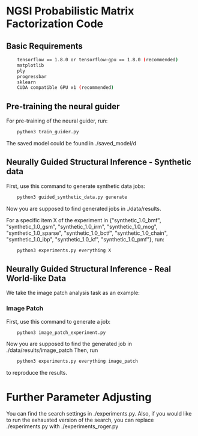 # NGSI Probabilistic Matrix Factorization Code
## Basic Requirements
```bash
    tensorflow == 1.8.0 or tensorflow-gpu == 1.8.0 (recommended)
    matplotlib
    ply
    progressbar
    sklearn
    CUDA compatible GPU x1 (recommended)
```
## Pre-training the neural guider
For pre-training of the neural guider, run:
```bash
    python3 train_guider.py
```
The saved model could be found in ./saved_model/d

## Neurally Guided Structural Inference - Synthetic data

First, use this command to generate synthetic data jobs:
```bash
    python3 guided_synthetic_data.py generate
```
Now you are supposed to find generated jobs in ./data/results.

For a specific item X of the experiment in {"synthetic_1.0_bmf", "synthetic_1.0_gsm", "synthetic_1.0_irm", "synthetic_1.0_mog", "synthetic_1.0_sparse", "synthetic_1.0_bctf", "synthetic_1.0_chain", "synthetic_1.0_ibp", "synthetic_1.0_kf", "synthetic_1.0_pmf"}, run:

```bash
    python3 experiments.py everything X
```

## Neurally Guided Structural Inference - Real World-like Data
We take the image patch analysis task as an example:
### Image Patch
First, use this command to generate a job:
```bash
    python3 image_patch_experiment.py
```

Now you are supposed to find the generated job in ./data/results/image_patch
Then, run 
```bash
    python3 experiments.py everything image_patch
```
to reproduce the results.

# Further Parameter Adjusting

You can find the search settings in ./experiments.py. Also, if you would like to run the exhausted version of the search, you can replace ./experiments.py with ./experiments_roger.py